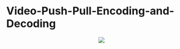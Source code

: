 # Video-Push-Pull-Encoding-and-Decoding
<div align=center>
<img src=https://github.com/Yu-Lingrui/Video-Push-Pull-Encoding-and-Decoding/assets/83021418/e3f5693e-3518-479c-8adb-1cc2b1843abd />
</div>
